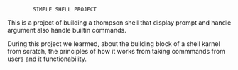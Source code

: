 			SIMPLE SHELL PROJECT


This is a project of building a thompson shell that display prompt and handle argument also handle builtin commands.

During this project we learmed, about the building block of a shell karnel from scratch, the principles of how it works from taking commmands from users and it functionability.
